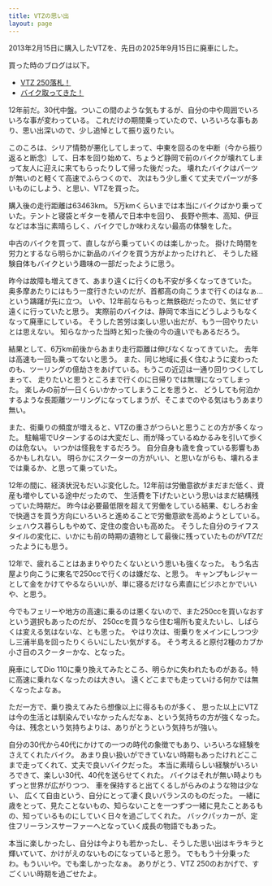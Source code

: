 ```yaml
---
title: VTZの思い出
layout: page
---
```


2013年2月15日に購入したVTZを、先日の2025年9月15日に廃車にした。

買った時のブログは以下。

- [VTZ 250落札！](https://karino2.livejournal.com/178762.html)
- [バイク取ってきた！](https://karino2.livejournal.com/179452.html)

12年前だ。30代中盤。ついこの間のような気もするが、自分の中や周囲でいろいろな事が変わっている。
これだけの期間乗っていたので、いろいろな事もあり、思い出深いので、少し追悼として振り返りたい。

このころは、シリア情勢が悪化してしまって、中東を回るのを中断（今から振り返ると断念）して、日本を回り始めて、ちょうど静岡で前のバイクが壊れてしまって友人に迎えに来てもらったりして帰った後だった。
壊れたバイクはパーツが無いのと軽くて高速でふらつくので、
次はもう少し重くて丈夫でパーツが多いものにしよう、と思い、VTZを買った。

購入後の走行距離は63463km。
5万kmくらいまでは本当にバイクばかり乗っていた。テントと寝袋とギターを積んで日本中を回り、
長野や熊本、高知、伊豆などは本当に素晴らしく、バイクでしか味わえない最高の体験をした。

中古のバイクを買って、直しながら乗っていくのは楽しかった。
掛けた時間を労力とするなら明らかに新品のバイクを買う方がよかったけれど、
そうした経験自体もバイクという趣味の一部だったように思う。

昨今は故障も増えてきて、あまり遠くに行くのも不安が多くなってきていた。
奥多摩あたりにはもう一度行きたいのだが、首都高の向こうまで行くのはなぁ…という躊躇が先に立つ。
いや、12年前ならもっと無鉄砲だったので、気にせず遠くに行っていたと思う。
実際前のバイクは、静岡で本当にどうしようもなくなって廃車にしている。
そうした苦労は楽しい思い出だが、もう一回やりたいとは思えない。
知らなかった当時と知った後の今の違いでもあるだろう。

結果として、6万km前後からあまり走行距離は伸びなくなってきていた。
去年は高速も一回も乗ってないと思う。
また、同じ地域に長く住むように変わったのも、ツーリングの億劫さをあげている。もうこの近辺は一通り回りつくしてしまって、
走りたいと思うところまで行くのに日帰りでは無理になってしまった。
楽しみの前が一日くらいかかってしまうことを思うと、
どうしても何泊かするような長距離ツーリングになってしまうが、そこまでのやる気はもうあまり無い。

また、街乗りの頻度が増えると、VTZの重さがつらいと思うことの方が多くなった。
駐輪場でUターンするのは大変だし、雨が降っているぬかるみを引いて歩くのは危ない。
いつかは怪我をするだろう。
自分自身も歳を食っている影響もあるかもしれない。
明らかにスクーターの方がいい、と思いながらも、壊れるまでは乗るか、と思って乗っていた。

12年の間に、経済状況もだいぶ変化した。12年前は労働意欲がまだまだ低く、資産も増やしている途中だったので、
生活費を下げたいという思いはまだ結構残っていた時期だ。
昨今は必要最低限を超えて労働をしている結果、むしろお金で快適さを買う方向にいろいろと進めることで労働意欲を高めようとしている。
シェハウス暮らしもやめて、定住の度合いも高めた。
そうした自分のライフスタイルの変化に、いかにも前の時期の遺物として最後に残っていたものがVTZだったようにも思う。

12年で、疲れることはあまりやりたくないという思いも強くなった。
もう名古屋より向こうに東名で250ccで行くのは嫌だな、と思う。
キャンプもレジャーとして金をかけてやるならいいが、単に寝るだけなら素直にビジホとかでいいや、と思う。

今でもフェリーや地方の高速に乗るのは悪くないので、また250ccを買いなおすという選択もあったのだが、
250ccを買うなら住む場所も変えたいし、しばらくは変える気はないな、とも思った。
やはり次は、街乗りをメインにしつつ少し三浦半島を回ったりくらいにしたい気がする。
そう考えると原付2種のカブか小さ目のスクーターかな、となった。

廃車にしてDio 110に乗り換えてみたところ、明らかに失われたものがある。特に高速に乗れなくなったのは大きい。
遠くどこまでも走っていける何かでは無くなったよなぁ。

ただ一方で、乗り換えてみたら想像以上に得るものが多く、
思った以上にVTZは今の生活とは馴染んでいなかったんだなぁ、という気持ちの方が強くなった。
今は、残念という気持ちよりは、ありがとうという気持ちが強い。

自分の30代から40代にかけての一つの時代の象徴でもあり、いろいろな経験をさえてくれたバイク。
あまり良い扱いができていない時期もあったけれどここまで走ってくれて、丈夫で良いバイクだった。
本当に素晴らしい経験がいろいろできて、楽しい30代、40代を送らせてくれた。
バイクはそれが無い時よりもずっと世界が広がりつつ、
車を保持すると出てくるしがらみのような物は少ない、
広くて自由という、自分にとって凄く良いバランスのものだった。
一緒に歳をとって、見たことないもの、知らないことを一つずつ一緒に見たことあるもの、知っているものにしていく日々を過ごしてくれた。
バックパッカーが、定住フリーランスサーファーへとなっていく成長の物語でもあった。

本当に楽しかったし、自分は今よりも若かったし、そうした思い出はキラキラと輝いていて、かけがえのないものになっていると思う。
でももう十分乗ったわ。もういいや。でも楽しかったなぁ。
ありがとう、VTZ 250のおかげで、すごくいい時期を過ごせたよ。